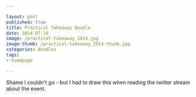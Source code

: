 ```yaml
---

layout: post
published: true
title: Practical Takeaway Doodle
date: 2014-07-10
image: /practical-takeaway_2014.jpg
image-thumb: /practical-takeaway_2014-thumb.jpg
categories: doodles
tags: 
- homepage

---
```


Shame I couldn't go - but I had to draw this when reading the twitter stream about the event.